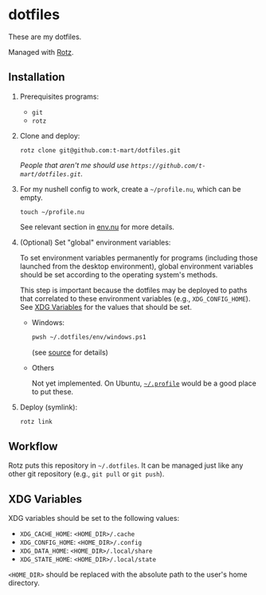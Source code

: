 # dotfiles

These are my dotfiles.

Managed with [Rotz](https://volllly.github.io/rotz/).

## Installation

1. Prerequisites programs:

   - `git`
   - `rotz`

2. Clone and deploy:

   ```shell
   rotz clone git@github.com:t-mart/dotfiles.git
   ```

   *People that aren't me should use `https://github.com/t-mart/dotfiles.git`.*

3. For my nushell config to work, create a `~/profile.nu`, which can be empty.

   ```shell
   touch ~/profile.nu
   ```

   See relevant section in [env.nu](nushell/env.nu) for more details.

4. (Optional) Set "global" environment variables:

   To set environment variables permanently for programs (including those
   launched from the desktop environment), global environment variables should
   be set according to the operating system's methods.

   This step is important because the dotfiles may be deployed to paths
   that correlated to these environment variables (e.g., `XDG_CONFIG_HOME`).
   See [XDG Variables](#xdg-variables) for the values that should be set.

   - Windows:

      ```sh
      pwsh ~/.dotfiles/env/windows.ps1
      ```

      (see [source](env/windows.ps1) for details)

   - Others

     Not yet implemented. On Ubuntu,
     [`~/.profile`](https://help.ubuntu.com/community/EnvironmentVariables#A.2BAH4-.2F.profile)
     would be a good place to put these.

5. Deploy (symlink):

   ```sh
   rotz link
   ```

## Workflow

Rotz puts this repository in `~/.dotfiles`. It can be managed just like any
other git repository (e.g., `git pull` or `git push`).

## XDG Variables

XDG variables should be set to the following values:

- `XDG_CACHE_HOME`: `<HOME_DIR>/.cache`
- `XDG_CONFIG_HOME`: `<HOME_DIR>/.config`
- `XDG_DATA_HOME`: `<HOME_DIR>/.local/share`
- `XDG_STATE_HOME`: `<HOME_DIR>/.local/state`

`<HOME_DIR>` should be replaced with the absolute path to the user's home
directory.
